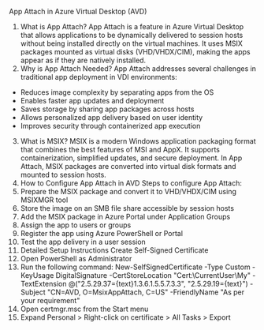 App Attach in Azure Virtual Desktop (AVD)
1. What is App Attach?
App Attach is a feature in Azure Virtual Desktop that allows applications to be dynamically delivered to session hosts without being installed directly on the virtual machines. It uses MSIX packages mounted as virtual disks (VHD/VHDX/CIM), making the apps appear as if they are natively installed.
2. Why is App Attach Needed?
App Attach addresses several challenges in traditional app deployment in VDI environments:
- Reduces image complexity by separating apps from the OS
- Enables faster app updates and deployment
- Saves storage by sharing app packages across hosts
- Allows personalized app delivery based on user identity
- Improves security through containerized app execution
3. What is MSIX?
MSIX is a modern Windows application packaging format that combines the best features of MSI and AppX. It supports containerization, simplified updates, and secure deployment. In App Attach, MSIX packages are converted into virtual disk formats and mounted to session hosts.
4. How to Configure App Attach in AVD
Steps to configure App Attach:
1. Prepare the MSIX package and convert it to VHD/VHDX/CIM using MSIXMGR tool
2. Store the image on an SMB file share accessible by session hosts
3. Add the MSIX package in Azure Portal under Application Groups
4. Assign the app to users or groups
5. Register the app using Azure PowerShell or Portal
6. Test the app delivery in a user session
5. Detailed Setup Instructions
Create Self-Signed Certificate
1. Open PowerShell as Administrator
2. Run the following command:
New-SelfSignedCertificate -Type Custom -KeyUsage DigitalSignature -CertStoreLocation "Cert:\CurrentUser\My" -TextExtension @("2.5.29.37={text}1.3.6.1.5.5.7.3.3", "2.5.29.19={text}") -Subject "CN=AVD, O=MsixAppAttach, C=US" -FriendlyName "As per your requirement"
3. Open certmgr.msc from the Start menu
4. Expand Personal > Right-click on certificate > All Tasks > Export

